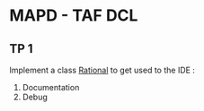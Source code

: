 # MAPD - TAF DCL
## TP 1
Implement a class [Rational](src/main/java/xin/xisx/MAPD/TP1/Rational.java) to get used to the IDE : 
1. Documentation
2. Debug